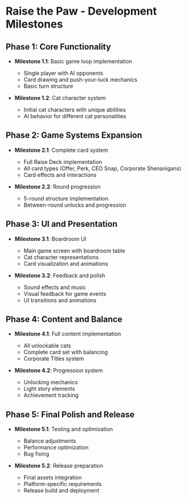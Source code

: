 # Raise the Paw - Development Milestones

## Phase 1: Core Functionality
- **Milestone 1.1**: Basic game loop implementation
  - Single player with AI opponents
  - Card drawing and push-your-luck mechanics
  - Basic turn structure

- **Milestone 1.2**: Cat character system
  - Initial cat characters with unique abilities
  - AI behavior for different cat personalities

## Phase 2: Game Systems Expansion
- **Milestone 2.1**: Complete card system
  - Full Raise Deck implementation
  - All card types (Offer, Perk, CEO Snap, Corporate Shenanigans)
  - Card effects and interactions

- **Milestone 2.2**: Round progression
  - 5-round structure implementation
  - Between-round unlocks and progression

## Phase 3: UI and Presentation
- **Milestone 3.1**: Boardroom UI
  - Main game screen with boardroom table
  - Cat character representations
  - Card visualization and animations

- **Milestone 3.2**: Feedback and polish
  - Sound effects and music
  - Visual feedback for game events
  - UI transitions and animations

## Phase 4: Content and Balance
- **Milestone 4.1**: Full content implementation
  - All unlockable cats
  - Complete card set with balancing
  - Corporate Titles system

- **Milestone 4.2**: Progression system
  - Unlocking mechanics
  - Light story elements
  - Achievement tracking

## Phase 5: Final Polish and Release
- **Milestone 5.1**: Testing and optimization
  - Balance adjustments
  - Performance optimization
  - Bug fixing

- **Milestone 5.2**: Release preparation
  - Final assets integration
  - Platform-specific requirements
  - Release build and deployment 